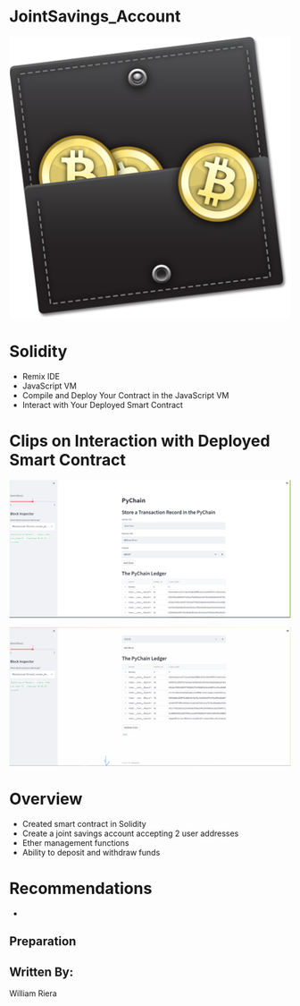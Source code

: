 # JointSavings_Account

![alt text](https://raw.githubusercontent.com/wdriera33/JointSavings_Account/main/pngwing.com.png "Logo Title Text 1")

# Solidity
* Remix IDE 
* JavaScript VM
* Compile and Deploy Your Contract in the JavaScript VM
* Interact with Your Deployed Smart Contract



# Clips on Interaction with Deployed Smart Contract

![alt text](https://raw.githubusercontent.com/wdriera33/PyChain-Ledger/main/Pic%20Clips/PyChain_Clip_1.png "Logo Title Text 1")

![alt text](https://raw.githubusercontent.com/wdriera33/PyChain-Ledger/main/Pic%20Clips/PyChain_Clip_2.png "Logo Title Text 1")



# Overview 
* Created smart contract in Solidity
* Create a joint savings account accepting 2 user addresses
* Ether management functions
* Ability to deposit and withdraw funds



# Recommendations
* 


##  Preparation
## Written By: 
William Riera